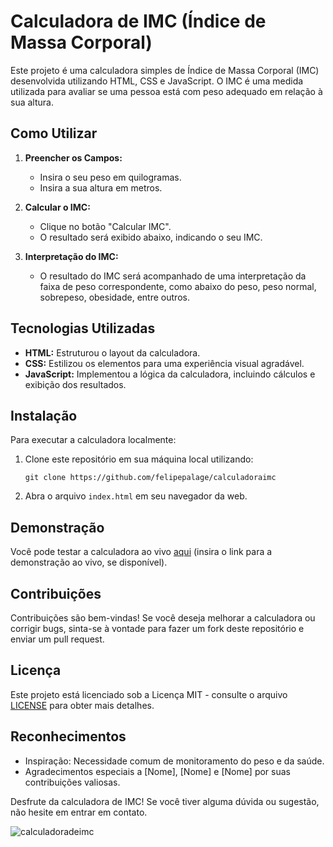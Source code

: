 # Calculadora de IMC (Índice de Massa Corporal)

Este projeto é uma calculadora simples de Índice de Massa Corporal (IMC) desenvolvida utilizando HTML, CSS e JavaScript. O IMC é uma medida utilizada para avaliar se uma pessoa está com peso adequado em relação à sua altura.

## Como Utilizar

1. **Preencher os Campos:**
   - Insira o seu peso em quilogramas.
   - Insira a sua altura em metros.

2. **Calcular o IMC:**
   - Clique no botão "Calcular IMC".
   - O resultado será exibido abaixo, indicando o seu IMC.

3. **Interpretação do IMC:**
   - O resultado do IMC será acompanhado de uma interpretação da faixa de peso correspondente, como abaixo do peso, peso normal, sobrepeso, obesidade, entre outros.

## Tecnologias Utilizadas

- **HTML:** Estruturou o layout da calculadora.
- **CSS:** Estilizou os elementos para uma experiência visual agradável.
- **JavaScript:** Implementou a lógica da calculadora, incluindo cálculos e exibição dos resultados.

## Instalação

Para executar a calculadora localmente:

1. Clone este repositório em sua máquina local utilizando:

   ```
   git clone https://github.com/felipepalage/calculadoraimc
   ```

2. Abra o arquivo `index.html` em seu navegador da web.

## Demonstração

Você pode testar a calculadora ao vivo [aqui](#) (insira o link para a demonstração ao vivo, se disponível).

## Contribuições

Contribuições são bem-vindas! Se você deseja melhorar a calculadora ou corrigir bugs, sinta-se à vontade para fazer um fork deste repositório e enviar um pull request.

## Licença

Este projeto está licenciado sob a Licença MIT - consulte o arquivo [LICENSE](LICENSE) para obter mais detalhes.

## Reconhecimentos

- Inspiração: Necessidade comum de monitoramento do peso e da saúde.
- Agradecimentos especiais a [Nome], [Nome] e [Nome] por suas contribuições valiosas.

Desfrute da calculadora de IMC! Se você tiver alguma dúvida ou sugestão, não hesite em entrar em contato.


![calculadoradeimc](https://github.com/felipepalage/calculadoraimc/assets/115266175/5a215062-ae14-4032-804a-62c1416e9f06)


